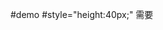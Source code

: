  #demo 
 #style="height:40px;" 需要
 <el-form-item label="统计单位" prop="depCode" style="height:40px;">
    <muti-dep-code-tree v-model="ruleForm.depCode"/>
  </el-form-item>